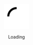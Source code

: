 <div align="center">
	<br>
	<br>
	<br>
	<br>
	<img src="https://github.com/detailyang/detailyang/raw/master/images/spinner.svg?sanitize=true" width="80" height="80">
	<p>Loading</p>
	<br>
	<br>
	<br>
	<br>
</div>

